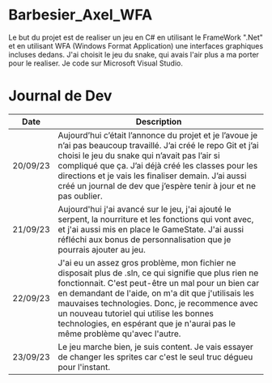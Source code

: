 # Barbesier_Axel_WFA
Le but du projet est de realiser un jeu en C# en utilisant le FrameWork ".Net" et en utilisant WFA (Windows Format Application) une interfaces graphiques incluses dedans.
J'ai choisit le jeu du snake, qui avais l'air plus a ma porter pour le realiser.
Je code sur Microsoft Visual Studio.


# Journal de Dev

| Date       | Description                                                                                                 |
|------------|-------------------------------------------------------------------------------------------------------------|
| 20/09/23   | Aujourd’hui c’était l’annonce du projet et je l’avoue je n’ai pas beaucoup travaillé. J’ai créé le repo Git et j’ai choisi le jeu du snake qui n’avait pas l’air si compliqué que ça. J’ai déjà créé les classes pour les directions et je vais les finaliser demain. J’ai aussi créé un journal de dev que j’espère tenir à jour et ne pas oublier. |
| 21/09/23   | Aujourd'hui j'ai avancé sur le jeu, j'ai ajouté le serpent, la nourriture et les fonctions qui vont avec, et j'ai aussi mis en place le GameState. J'ai aussi réfléchi aux bonus de personnalisation que je pourrais ajouter au jeu. |
| 22/09/23   | J'ai eu un assez gros problème, mon fichier ne disposait plus de .sln, ce qui signifie que plus rien ne fonctionnait. C'est peut-être un mal pour un bien car en demandant de l'aide, on m'a dit que j'utilisais les mauvaises technologies. Donc, je recommence avec un nouveau tutoriel qui utilise les bonnes technologies, en espérant que je n'aurai pas le même problème qu'avec l'autre. |
| 23/09/23   | Le jeu marche bien, je suis content. Je vais essayer de changer les sprites car c'est le seul truc dégueu pour l'instant. |

